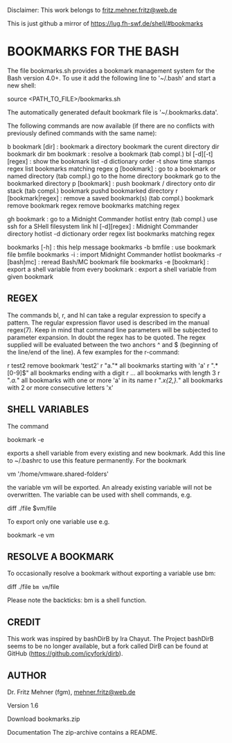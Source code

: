 Disclaimer: 
This work belongs to fritz.mehner.fritz@web.de

This is just github a mirror of https://lug.fh-swf.de/shell/#bookmarks
# BOOKMARKS FOR THE BASH

The file bookmarks.sh provides a bookmark management system for the Bash version 4.0+.
To use it add the following line to '~/.bash' and start a new shell:

 source <PATH_TO_FILE>/bookmarks.sh

The automatically generated default bookmark file is '~/.bookmarks.data'.

The following commands are now available (if there are no conflicts with
previously defined commands with the same name):

  b  bookmark [dir]        :  bookmark a directory
                                <no option>  bookmark the curent directory
                                dir          bookmark dir
  bm bookmark              : resolve a bookmark (tab compl.)
  bl [-d][-t][regex]       :  show the bookmark list
                                -d           dictionary order
                                -t           show time stamps
                                regex        list bookmarks matching regex
  g  [bookmark]            :  go to a bookmark or named directory (tab compl.)
                                <no option>  go to the home directory
                                bookmark     go to the bookmarked directory
  p  [bookmark]            :  push bookmark / directory onto dir stack (tab compl.)
                                bookmark     pushd bookmarked directory
  r  [bookmark|regex]      :  remove a saved bookmark(s) (tab compl.)
                                bookmark     remove bookmark
                                regex        remove bookmarks matching regex

  gh bookmark              :  go to a Midnight Commander hotlist entry (tab compl.)
                              use ssh for a SHell filesystem link
  hl [-d][regex]           :  Midnight Commander directory hotlist
                                -d           dictionary order
                                regex        list bookmarks matching regex

  bookmarks [-h]           :  this help message
  bookmarks  -b bmfile     :  use bookmark file bmfile
  bookmarks  -i            :  import Midnight Commander hotlist
  bookmarks  -r [bash|mc]  :  reread Bash/MC bookmark file
  bookmarks  -e [bookmark] : export a shell variable from every bookmark
                           : export a shell variable from given bookmark


REGEX
-----
The commands bl, r, and hl can take a regular expression to specify a pattern.
The regular expression flavor used is described im the manual regex(7). Keep in
mind that command line parameters will be subjected to parameter expansion. In
doubt the regex has to be quoted. The regex supplied will be evaluated between
the two anchors ^ and $ (beginning of the line/end of the line).  A few
examples for the r-command:

  r  test2             remove bookmark 'test2'
  r  "a."*             all bookmarks starting with 'a'
  r  ".*[0-9]$"        all bookmarks ending with a digit
  r  ...               all bookmarks with length 3
  r  ".*a.*"           all bookmarks with one or more 'a' in its name
  r  ".*x{2,}.*"       all bookmarks with 2 or more consecutive letters 'x'

SHELL VARIABLES
---------------
The command 

 bookmark -e 

exports a shell variable from every existing and new bookmark.  Add this line
to ~/.bashrc to use this feature permanently. For the bookmark

 vm                   '/home/vmware.shared-folders'

the variable vm will be exported. An already existing variable will not be
overwritten. The variable can be used with shell commands, e.g.

 diff ./file $vm/file

To export only one variable use e.g.

 bookmark -e vm

RESOLVE A BOOKMARK
------------------
To occasionally resolve a bookmark without exporting a variable use bm:

 diff ./file `bm vm`/file

Please note the backticks: bm is a shell function.


CREDIT
------
This work was inspired by bashDirB by Ira Chayut.
The Project bashDirB seems to be no longer available, but a fork called DirB can be found at GitHub (https://github.com/icyfork/dirb).

AUTHOR
------
Dr. Fritz Mehner (fgm), mehner.fritz@web.de

Version 1.6

Download   bookmarks.zip

Documentation The zip-archive contains a README.  
